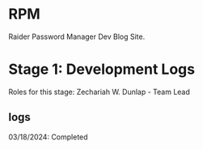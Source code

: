 # RPM
Raider Password Manager Dev Blog Site.

# Stage 1: Development Logs
Roles for this stage: 
  Zechariah W. Dunlap - Team Lead
## logs
03/18/2024: Completed 

